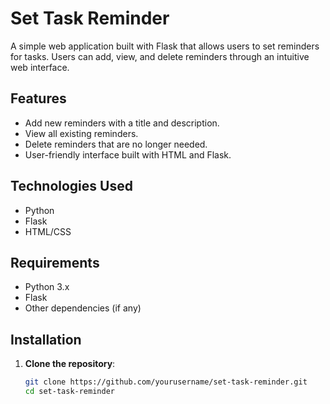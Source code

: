 # Set Task Reminder

A simple web application built with Flask that allows users to set reminders for tasks. Users can add, view, and delete reminders through an intuitive web interface.

## Features

- Add new reminders with a title and description.
- View all existing reminders.
- Delete reminders that are no longer needed.
- User-friendly interface built with HTML and Flask.

## Technologies Used

- Python
- Flask
- HTML/CSS

## Requirements

- Python 3.x
- Flask
- Other dependencies (if any)

## Installation

1. **Clone the repository**:
   ```bash
   git clone https://github.com/yourusername/set-task-reminder.git
   cd set-task-reminder
